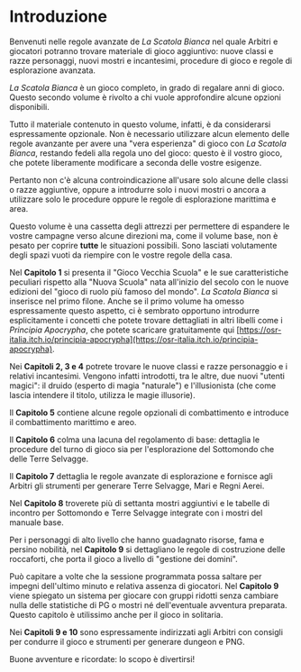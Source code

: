 # Introduzione

Benvenuti nelle regole avanzate de *La Scatola Bianca* nel quale Arbitri e giocatori potranno trovare materiale di gioco aggiuntivo: nuove classi e razze personaggi, nuovi mostri e incantesimi, procedure di gioco e regole di esplorazione avanzata.

*La Scatola Bianca* è un gioco completo, in grado di regalare anni di gioco. Questo secondo volume è rivolto a chi vuole approfondire alcune opzioni disponibili.

Tutto il materiale contenuto in questo volume, infatti, è da considerarsi espressamente opzionale. Non è necessario utilizzare alcun elemento delle regole avanzante per avere una "vera esperienza" di gioco con *La Scatola Bianca*, restando fedeli alla regola uno del gioco: questo è il vostro gioco, che potete liberamente modificare a seconda delle vostre esigenze.

Pertanto non c'è alcuna controindicazione all'usare solo alcune delle classi o razze aggiuntive, oppure a introdurre solo i nuovi mostri o ancora a utilizzare solo le procedure oppure le regole di esplorazione marittima e area.

Questo volume è una cassetta degli attrezzi per permettere di espandere le vostre campagne verso alcune direzioni ma, come il volume base, non è pesato per coprire **tutte** le situazioni possibili. Sono lasciati volutamente degli spazi vuoti da riempire con le vostre regole della casa.

Nel **Capitolo 1** si presenta il "Gioco Vecchia Scuola" e le sue caratteristiche peculiari rispetto alla "Nuova Scuola" nata all'inizio del secolo con le nuove edizioni del "gioco di ruolo più famoso del mondo". *La Scatola Bianca* si inserisce nel primo filone. Anche se il primo volume ha omesso espressamente questo aspetto, ci è sembrato opportuno introdurre esplicitamente i concetti che potete trovare dettagliati in altri libelli come i *Principia Apocrypha*, che potete scaricare gratuitamente qui [https://osr-italia.itch.io/principia-apocrypha](https://osr-italia.itch.io/principia-apocrypha).

Nei **Capitoli 2, 3 e 4** potrete trovare le nuove classi e razze personaggio e i relativi incantesimi. Vengono infatti introdotti, tra le altre, due nuovi "utenti magici": il druido (esperto di magia "naturale") e l'illusionista (che come lascia intendere il titolo, utilizza le magie illusorie).

Il **Capitolo 5** contiene alcune regole opzionali di combattimento e introduce il combattimento marittimo e areo.

Il **Capitolo 6** colma una lacuna del regolamento di base: dettaglia le procedure del turno di gioco sia per l'esplorazione del Sottomondo che delle Terre Selvagge.

Il **Capitolo 7** dettaglia le regole avanzate di esplorazione e fornisce agli Arbitri gli strumenti per generare Terre Selvagge, Mari e Regni Aerei.

Nel **Capitolo 8** troverete più di settanta mostri aggiuntivi e le tabelle di incontro per Sottomondo e Terre Selvagge integrate con i mostri del manuale base.

Per i personaggi di alto livello che hanno guadagnato risorse, fama e persino nobilità, nel **Capitolo 9** si dettagliano le regole di costruzione delle roccaforti, che porta il gioco a livello di "gestione dei domini".

Può capitare a volte che la sessione programmata possa saltare per impegni dell'ultimo minuto e relativa assenza di giocatori. Nel **Capitolo 9** viene spiegato un sistema per giocare con gruppi ridotti senza cambiare nulla delle statistiche di PG o mostri né dell'eventuale avventura preparata. Questo capitolo è utilissimo anche per il gioco in solitaria.

Nei **Capitoli 9 e 10** sono espressamente indirizzati agli Arbitri con consigli per condurre il gioco e strumenti per generare dungeon e PNG.

Buone avventure e ricordate: lo scopo è divertirsi!